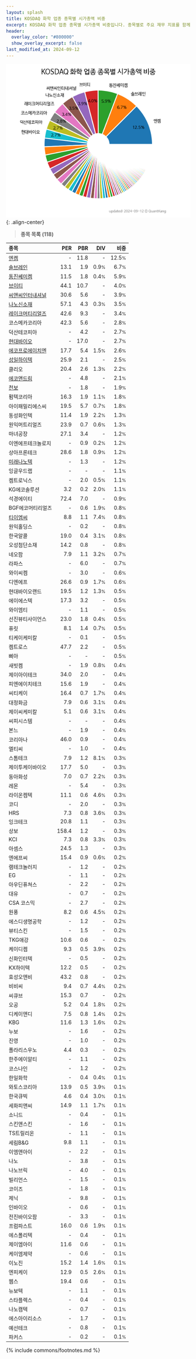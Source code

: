 ```yaml
---
layout: splash
title: KOSDAQ 화학 업종 종목별 시가총액 비중
excerpt: KOSDAQ 화학 업종 종목별 시가총액 비중입니다. 종목별로 주요 재무 지표를 함께 표시합니다.
header:
  overlay_color: "#800000"
  show_overlay_excerpt: false
last_modified_at: 2024-09-12
---
```



![KOSDAQ 화학 업종 종목별 시가총액 비중](/stats/sector/images/kosdaq_업종_화학_종목.png){: .align-center}


> **종목 목록 (118)**<a id="list"></a>

| **종목** | **PER** | **PBR** | **DIV** | **비중** |
| :------- | ------: | ------: | ------: | -------: |
| [엔켐](/348370/) | - | 11.8 | - | 12.5<small>%</small> |
| [솔브레인](/357780/) | 13.1 | 1.9 | 0.9<small>%</small> | 6.7<small>%</small> |
| [동진쎄미켐](/005290/) | 11.5 | 1.8 | 0.4<small>%</small> | 5.9<small>%</small> |
| [브이티](/018290/) | 44.1 | 10.7 | - | 4.0<small>%</small> |
| [씨앤씨인터내셔널](/352480/) | 30.6 | 5.6 | - | 3.9<small>%</small> |
| [나노신소재](/121600/) | 57.1 | 4.3 | 0.3<small>%</small> | 3.5<small>%</small> |
| [레이크머티리얼즈](/281740/) | 42.6 | 9.3 | - | 3.4<small>%</small> |
| 코스메카코리아 | 42.3 | 5.6 | - | 2.8<small>%</small> |
| 덕산테코피아 | - | 4.2 | - | 2.7<small>%</small> |
| [현대바이오](/048410/) | - | 17.0 | - | 2.7<small>%</small> |
| [에코프로에이치엔](/383310/) | 17.7 | 5.4 | 1.5<small>%</small> | 2.6<small>%</small> |
| [성일하이텍](/365340/) | 25.9 | 2.1 | - | 2.5<small>%</small> |
| 클리오 | 20.4 | 2.6 | 1.3<small>%</small> | 2.2<small>%</small> |
| [에코앤드림](/101360/) | - | 4.8 | - | 2.1<small>%</small> |
| [천보](/278280/) | - | 1.8 | - | 1.9<small>%</small> |
| 펌텍코리아 | 16.3 | 1.9 | 1.1<small>%</small> | 1.8<small>%</small> |
| 아이패밀리에스씨 | 19.5 | 5.7 | 0.7<small>%</small> | 1.8<small>%</small> |
| 동성화인텍 | 11.4 | 1.9 | 2.2<small>%</small> | 1.3<small>%</small> |
| 원익머트리얼즈 | 23.9 | 0.7 | 0.6<small>%</small> | 1.3<small>%</small> |
| 마녀공장 | 27.1 | 3.4 | - | 1.2<small>%</small> |
| 이엔에프테크놀로지 | - | 0.9 | 0.2<small>%</small> | 1.2<small>%</small> |
| 상아프론테크 | 28.6 | 1.8 | 0.9<small>%</small> | 1.2<small>%</small> |
| [미래나노텍](/095500/) | - | 1.3 | - | 1.2<small>%</small> |
| 잉글우드랩 | - | - | - | 1.1<small>%</small> |
| 켐트로닉스 | - | 2.0 | 0.5<small>%</small> | 1.1<small>%</small> |
| KG에코솔루션 | 3.2 | 0.2 | 2.0<small>%</small> | 1.1<small>%</small> |
| 석경에이티 | 72.4 | 7.0 | - | 0.9<small>%</small> |
| BGF에코머티리얼즈 | - | 0.6 | 1.9<small>%</small> | 0.8<small>%</small> |
| [티이엠씨](/425040/) | 8.8 | 1.1 | 7.4<small>%</small> | 0.8<small>%</small> |
| 원익홀딩스 | - | 0.2 | - | 0.8<small>%</small> |
| 한국알콜 | 19.0 | 0.4 | 3.1<small>%</small> | 0.8<small>%</small> |
| 오성첨단소재 | 14.2 | 0.8 | - | 0.8<small>%</small> |
| 네오팜 | 7.9 | 1.1 | 3.2<small>%</small> | 0.7<small>%</small> |
| 라파스 | - | 6.0 | - | 0.7<small>%</small> |
| 와이씨켐 | - | 3.0 | - | 0.6<small>%</small> |
| 디엔에프 | 26.6 | 0.9 | 1.7<small>%</small> | 0.6<small>%</small> |
| 현대바이오랜드 | 19.5 | 1.2 | 1.3<small>%</small> | 0.5<small>%</small> |
| 에이에스텍 | 17.3 | 3.2 | - | 0.5<small>%</small> |
| 와이엠티 | - | 1.1 | - | 0.5<small>%</small> |
| 선진뷰티사이언스 | 23.0 | 1.8 | 0.4<small>%</small> | 0.5<small>%</small> |
| 퓨릿 | 8.1 | 1.4 | 0.7<small>%</small> | 0.5<small>%</small> |
| 티케이케미칼 | - | 0.1 | - | 0.5<small>%</small> |
| 켐트로스 | 47.7 | 2.2 | - | 0.5<small>%</small> |
| 삐아 | - | - | - | 0.5<small>%</small> |
| 새빗켐 | - | 1.9 | 0.8<small>%</small> | 0.4<small>%</small> |
| 제이아이테크 | 34.0 | 2.0 | - | 0.4<small>%</small> |
| 피엔에이치테크 | 15.6 | 1.9 | - | 0.4<small>%</small> |
| 씨티케이 | 16.4 | 0.7 | 1.7<small>%</small> | 0.4<small>%</small> |
| 대정화금 | 7.9 | 0.6 | 3.1<small>%</small> | 0.4<small>%</small> |
| 제이씨케미칼 | 5.1 | 0.6 | 3.1<small>%</small> | 0.4<small>%</small> |
| 씨피시스템 | - | - | - | 0.4<small>%</small> |
| 본느 | - | 1.9 | - | 0.4<small>%</small> |
| 코리아나 | 46.0 | 0.9 | - | 0.4<small>%</small> |
| 엘티씨 | - | 1.0 | - | 0.4<small>%</small> |
| 스톰테크 | 7.9 | 1.2 | 8.1<small>%</small> | 0.3<small>%</small> |
| 제이투케이바이오 | 17.7 | 5.0 | - | 0.3<small>%</small> |
| 동아화성 | 7.0 | 0.7 | 2.2<small>%</small> | 0.3<small>%</small> |
| 레몬 | - | 5.4 | - | 0.3<small>%</small> |
| 라이온켐텍 | 11.1 | 0.6 | 4.6<small>%</small> | 0.3<small>%</small> |
| 코디 | - | 2.0 | - | 0.3<small>%</small> |
| HRS | 7.3 | 0.8 | 3.6<small>%</small> | 0.3<small>%</small> |
| 잉크테크 | 20.8 | 1.1 | - | 0.3<small>%</small> |
| 상보 | 158.4 | 1.2 | - | 0.3<small>%</small> |
| KCI | 7.3 | 0.8 | 3.3<small>%</small> | 0.3<small>%</small> |
| 아셈스 | 24.5 | 1.3 | - | 0.3<small>%</small> |
| 엔에프씨 | 15.4 | 0.9 | 0.6<small>%</small> | 0.2<small>%</small> |
| 램테크놀러지 | - | 1.2 | - | 0.2<small>%</small> |
| EG | - | 1.1 | - | 0.2<small>%</small> |
| 아우딘퓨쳐스 | - | 2.2 | - | 0.2<small>%</small> |
| 대유 | - | 0.7 | - | 0.2<small>%</small> |
| CSA 코스믹 | - | 2.7 | - | 0.2<small>%</small> |
| 원풍 | 8.2 | 0.6 | 4.5<small>%</small> | 0.2<small>%</small> |
| 에스디생명공학 | - | 1.2 | - | 0.2<small>%</small> |
| 뷰티스킨 | - | 1.5 | - | 0.2<small>%</small> |
| TKG애강 | 10.6 | 0.6 | - | 0.2<small>%</small> |
| 케이디켐 | 9.3 | 0.5 | 3.9<small>%</small> | 0.2<small>%</small> |
| 신화인터텍 | - | 0.5 | - | 0.2<small>%</small> |
| KX하이텍 | 12.2 | 0.5 | - | 0.2<small>%</small> |
| 효성오앤비 | 43.2 | 0.8 | - | 0.2<small>%</small> |
| 비비씨 | 9.4 | 0.7 | 4.4<small>%</small> | 0.2<small>%</small> |
| 씨큐브 | 15.3 | 0.7 | - | 0.2<small>%</small> |
| 오공 | 5.2 | 0.4 | 1.8<small>%</small> | 0.2<small>%</small> |
| 디케이앤디 | 7.5 | 0.8 | 1.4<small>%</small> | 0.2<small>%</small> |
| KBG | 11.6 | 1.3 | 1.6<small>%</small> | 0.2<small>%</small> |
| 누보 | - | 1.6 | - | 0.2<small>%</small> |
| 진영 | - | 1.0 | - | 0.2<small>%</small> |
| 폴라리스우노 | 4.4 | 0.3 | - | 0.2<small>%</small> |
| 한주에이알티 | - | 1.1 | - | 0.2<small>%</small> |
| 코스나인 | - | 1.2 | - | 0.2<small>%</small> |
| 한일화학 | - | 0.4 | 0.4<small>%</small> | 0.1<small>%</small> |
| 와토스코리아 | 13.9 | 0.5 | 3.9<small>%</small> | 0.1<small>%</small> |
| 한국큐빅 | 4.6 | 0.4 | 3.0<small>%</small> | 0.1<small>%</small> |
| 세화피앤씨 | 14.9 | 1.1 | 1.7<small>%</small> | 0.1<small>%</small> |
| 소니드 | - | 0.4 | - | 0.1<small>%</small> |
| 스킨앤스킨 | - | 1.6 | - | 0.1<small>%</small> |
| TS트릴리온 | - | 1.1 | - | 0.1<small>%</small> |
| 세림B&G | 9.8 | 1.1 | - | 0.1<small>%</small> |
| 이엠앤아이 | - | 2.2 | - | 0.1<small>%</small> |
| 나노 | - | 3.8 | - | 0.1<small>%</small> |
| 나노브릭 | - | 4.0 | - | 0.1<small>%</small> |
| 빌리언스 | - | 1.5 | - | 0.1<small>%</small> |
| 코이즈 | - | 1.8 | - | 0.1<small>%</small> |
| 제닉 | - | 9.8 | - | 0.1<small>%</small> |
| 인바이오 | - | 0.6 | - | 0.1<small>%</small> |
| 전진바이오팜 | - | 3.3 | - | 0.1<small>%</small> |
| 프럼파스트 | 16.0 | 0.6 | 1.9<small>%</small> | 0.1<small>%</small> |
| 에스폴리텍 | - | 0.4 | - | 0.1<small>%</small> |
| 제이엠아이 | 11.6 | 0.6 | - | 0.1<small>%</small> |
| 케이엠제약 | - | 0.6 | - | 0.1<small>%</small> |
| 이노진 | 15.2 | 1.4 | 1.6<small>%</small> | 0.1<small>%</small> |
| 엔피케이 | 12.9 | 0.5 | 2.6<small>%</small> | 0.1<small>%</small> |
| 웹스 | 19.4 | 0.6 | - | 0.1<small>%</small> |
| 뉴보텍 | - | 1.1 | - | 0.1<small>%</small> |
| 스타플렉스 | - | 0.4 | - | 0.1<small>%</small> |
| 나노캠텍 | - | 0.7 | - | 0.1<small>%</small> |
| 에스아이리소스 | - | 1.7 | - | 0.1<small>%</small> |
| 예선테크 | - | 0.8 | - | 0.1<small>%</small> |
| 파커스 | - | 0.2 | - | 0.1<small>%</small> |

{% include commons/footnotes.md %}